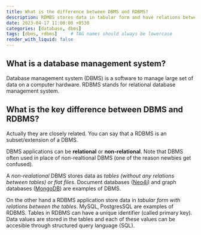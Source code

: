 ```yaml
---
title: What is the difference between DBMS and RDBMS?
description: RDMBS stores data in tabular form and have relations between those tables while non-relational DBMS stores data in flat files or tables (without any relations between them)
date: 2023-04-17 11:00:00 +0530
categories: [database, dbms]
tags: [dbms, rdbms]     # TAG names should always be lowercase
render_with_liquid: false
---
```

## What is a database management system? 

Database management system (DBMS) is a software to manage large set of data on a computer hardware. RDBMS stands for relational database management system.

## What is the key difference between DBMS and RDBMS? 

Actually they are closely related. You can say that a RDBMS is an subset/extension of a DBMS.  

DBMS applications can be **relational** or **non-relational**. Note that DBMS often used in place of non-realtional DBMS (one of the reason newbies get confused).  

A *non-realational* DBMS stores data as *tables (without any relations between tables) or flat files*. Document databases ([Neo4j](https://neo4j.com/)) and graph databases ([MongoDB](https://www.mongodb.com/)) are examples of DBMS.   

On the other hand a RDBMS application store data in *tabular form with relations between the tables*. MySQL, PostgresSQL are examples of RDBMS. Tables in RDBMS can have a unique identifier (called primary key). Data values are stored in the tables and each of these values can be accesible through structured query language (SQL). 